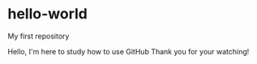 # hello-world
My first repository

Hello, I'm here to study how to use GitHub
Thank you for your watching!
